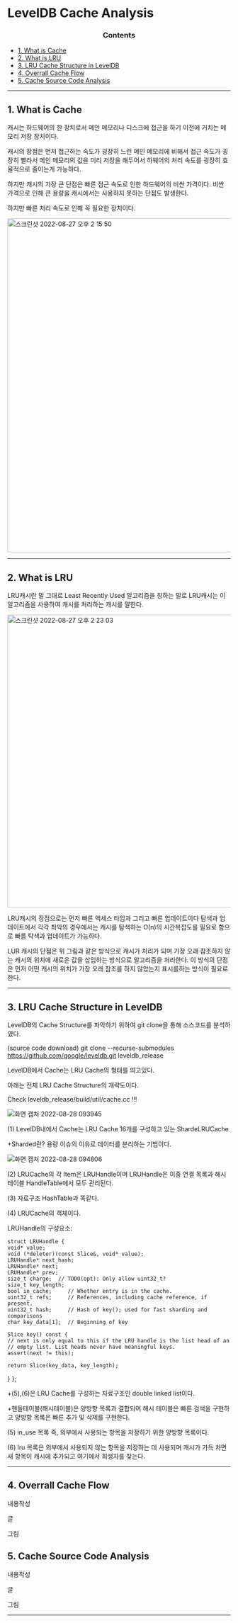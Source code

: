 # LevelDB Cache Analysis

### <center> Contents 
  - [1. What is Cache](#1-what-is-cache)
  - [2. What is LRU](#2-what-is-lru)
  - [3. LRU Cache Structure in LevelDB](#3-lru-cache-structure-in-leveldb)
  - [4. Overrall Cache Flow](#4-overrall-cache-flow)
  - [5. Cache Source Code Analysis](#5-cache-source-code-analysis)
---
## 1. What is Cache

 캐시는 하드웨어의 한 장치로서 메인 메모리나 디스크에 접근을 하기 이전에 거치는 메모리 저장 장치이다. 
  
캐시의 장점은 먼저 접근하는 속도가 굉장히 느린 메인 메모리에 비해서 접근 속도가 굉장히 빨라서 메인 메모리의 값을 미리 저장을 해두어서 하웨어의 처리 속도를 굉장히 효율적으로 줄이는게 가능하다. 
  
하지만 캐시의 가장 큰 단점은 빠른 접근 속도로 인한 하드웨어의 비싼 가격이다. 비싼 가격으로 인해 큰 용량을 캐시에서는 사용하지 못하는 단점도 발생한다.
  
하지만 빠른 처리 속도로 인해 꼭 필요한 장치이다.

<img width="754" alt="스크린샷 2022-08-27 오후 2 15 50" src="https://user-images.githubusercontent.com/74447373/187015861-02659a06-9a5a-4951-8487-97f5d17ee9ea.png">


---
## 2. What is LRU
  LRU캐시란 말 그대로 Least Recently Used 알고리즘을 칭하는 말로 LRU캐시는 이 알고리즘을 사용하여 캐시를 처리하는 캐시를 말한다.

<img width="661" alt="스크린샷 2022-08-27 오후 2 23 03" src="https://user-images.githubusercontent.com/74447373/187016130-35ee76ac-7b3e-4430-aa4e-80b1ec5a0506.png">

 LRU캐시의 장점으로는 먼저 빠른 액세스 타임과 그리고 빠른 업데이트이다 탐색과 업데이트에서 각각 최악의 경우에서는 캐시를 탐색하는 O(n)의 시간복잡도를 필요로 함으로 빠름 탁색과 업데이트가 가능하다. 
  
 
  LUR 캐시의 단점은 위 그림과 같은 방식으로 캐시가 처리가 되며 가장 오래 참조하지 않는 캐시의 위치에 새로운 값을 삽입하는 방식으로 알고리즘을 처리한다. 이 방식의 단점은 먼저 어떤 캐시의 위치가 가장 오래 참조를 하지 않았는지 표시를하는 방식이 필요로 한다. 
  
---
## 3. LRU Cache Structure in LevelDB

LevelDB의 Cache Structure를 파악하기 위하여 git clone을 통해 소스코드를 분석하였다.

(source code download)
git clone --recurse-submodules https://github.com/google/leveldb.git  leveldb_release

LevelDB에서 Cache는 LRU Cache의 형태를 띄고있다.

아래는 전체 LRU Cache Structure의 개략도이다.

Check leveldb_release/build/util/cache.cc !!!

![화면 캡처 2022-08-28 093945](https://user-images.githubusercontent.com/84978165/187053474-6c5b547b-871d-462d-8c64-36bf4ab7020e.jpg)

(1) LevelDB내에서 Cache는 LRU Cache 16개를 구성하고 있는 ShardeLRUCache

+Sharded란?
용량 이슈의 이유로 데이터를 분리하는 기법이다.

![화면 캡처 2022-08-28 094806](https://user-images.githubusercontent.com/84978165/187053468-debca9c3-7bfd-4366-b454-e3dcfa6ce81e.jpg)

(2) LRUCache의 각 Item은 LRUHandle이며 LRUHandle은 이중 연결 목록과 해시 테이블 HandleTable에서 모두 관리된다.

(3) 자료구조 HashTable과 똑같다.

(4) LRUCache의 객체이다.

LRUHandle의 구성요소:

    struct LRUHandle {
    void* value;
    void (*deleter)(const Slice&, void* value);
    LRUHandle* next_hash;
    LRUHandle* next;
    LRUHandle* prev;
    size_t charge;  // TODO(opt): Only allow uint32_t?
    size_t key_length;
    bool in_cache;     // Whether entry is in the cache.
    uint32_t refs;     // References, including cache reference, if present.
    uint32_t hash;     // Hash of key(); used for fast sharding and comparisons
    char key_data[1];  // Beginning of key

    Slice key() const {
    // next is only equal to this if the LRU handle is the list head of an
    // empty list. List heads never have meaningful keys.
    assert(next != this);

    return Slice(key_data, key_length);
  }
};


+(5),(6)은 LRU Cache를 구성하는 자료구조인 double linked list이다.

+핸들테이블(해시테이블)은 양방향 목록과 결합되어 해시 테이블은 빠른 검색을 구현하고 양방향 목록은 빠른 추가 및 삭제를 구현한다.

(5) in_use 목록 즉, 외부에서 사용되는 항목을 저장하기 위한 양방향 목록이다.

(6)  lru 목록은 외부에서 사용되지 않는 항목을 저장하는 데 사용되며 캐시가 가득 차면 새 항목이 캐시에 추가되고 여기에서 희생자를 찾는다.


---
## 4. Overrall Cache Flow

내용작성

글

그림

## 5. Cache Source Code Analysis

내용작성

글

그림


---
